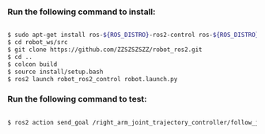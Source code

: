 ### Run the following command to install:

```bash

$ sudo apt-get install ros-${ROS_DISTRO}-ros2-control ros-${ROS_DISTRO}-ros2-controllers ros-${ROS_DISTRO}-gripper-controllers
$ cd robot_ws/src
$ git clone https://github.com/ZZSZSZSZZ/robot_ros2.git
$ cd ..
$ colcon build
$ source install/setup.bash
$ ros2 launch robot_ros2_control robot.launch.py
```

### Run the following command to test:

```bash

$ ros2 action send_goal /right_arm_joint_trajectory_controller/follow_joint_trajectory control_msgs/action/FollowJointTrajectory '{trajectory: {joint_names: ["arm_right_joint1"], points: [{positions: [0.5], time_from_start: {sec: 1, nanosec: 0}}]}}'
```
